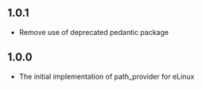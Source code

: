 ## 1.0.1
* Remove use of deprecated pedantic package

## 1.0.0
* The initial implementation of path_provider for eLinux
